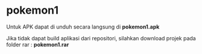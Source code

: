 # pokemon1
Untuk APK dapat di unduh secara langsung di **pokemon1.apk**

Jika tidak dapat build aplikasi dari repositori, silahkan download projek pada folder rar : **pokemon1.rar** 
